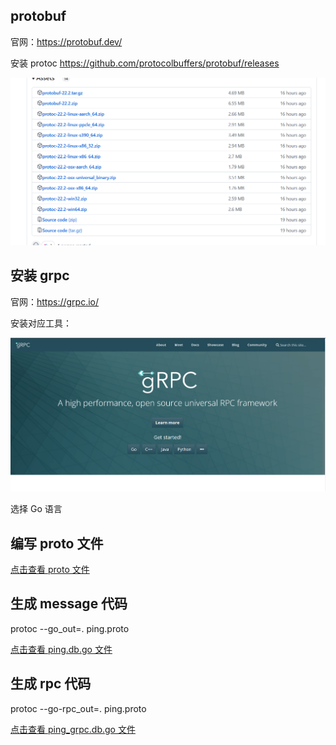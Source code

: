 ## protobuf 
官网：https://protobuf.dev/

安装 protoc https://github.com/protocolbuffers/protobuf/releases

![](./assets/protoc.png)

## 安装 grpc 

官网：https://grpc.io/

安装对应工具：

![](./assets/grpc.png) 

选择 Go 语言


## 编写 proto 文件

[点击查看 proto 文件](https://grpc.io/)

## 生成 message 代码

protoc --go_out=. ping.proto 


[点击查看 ping.db.go 文件](./servcer/ping.db.go)

## 生成 rpc 代码

protoc --go-rpc_out=. ping.proto

[点击查看 ping_grpc.db.go 文件](./servcer/ping_grpc.db.go)


